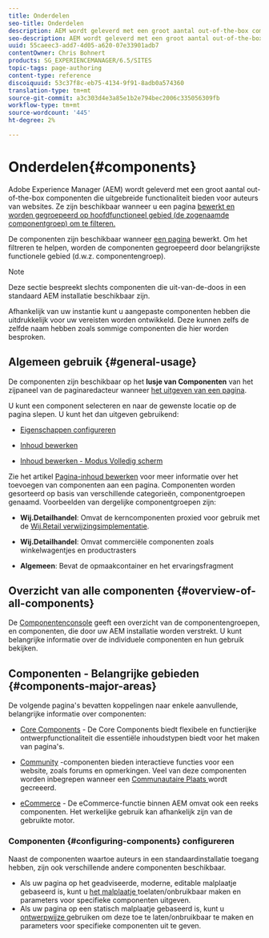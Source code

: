 ```yaml
---
title: Onderdelen
seo-title: Onderdelen
description: AEM wordt geleverd met een groot aantal out-of-the-box componenten die uitgebreide functionaliteit bieden aan auteurs van websites
seo-description: AEM wordt geleverd met een groot aantal out-of-the-box componenten die uitgebreide functionaliteit bieden aan auteurs van websites
uuid: 55caeec3-add7-4d05-a620-07e33901adb7
contentOwner: Chris Bohnert
products: SG_EXPERIENCEMANAGER/6.5/SITES
topic-tags: page-authoring
content-type: reference
discoiquuid: 53c37f8c-eb75-4134-9f91-8adb0a574360
translation-type: tm+mt
source-git-commit: a3c303d4e3a85e1b2e794bec2006c335056309fb
workflow-type: tm+mt
source-wordcount: '445'
ht-degree: 2%

---
```



# Onderdelen{#components}

Adobe Experience Manager (AEM) wordt geleverd met een groot aantal out-of-the-box componenten die uitgebreide functionaliteit bieden voor auteurs van websites. Ze zijn beschikbaar wanneer u een pagina [bewerkt en worden gegroepeerd op hoofdfunctioneel gebied (de zogenaamde componentgroep) om te filteren.](/help/sites-authoring/editing-content.md)

De componenten zijn beschikbaar wanneer [een pagina](/help/sites-authoring/editing-content.md) bewerkt. Om het filtreren te helpen, worden de componenten gegroepeerd door belangrijkste functionele gebied (d.w.z. componentengroep).

>[!NOTE]
>
>Deze sectie bespreekt slechts componenten die uit-van-de-doos in een standaard AEM installatie beschikbaar zijn.
>
>Afhankelijk van uw instantie kunt u aangepaste componenten hebben die uitdrukkelijk voor uw vereisten worden ontwikkeld. Deze kunnen zelfs de zelfde naam hebben zoals sommige componenten die hier worden besproken.

## Algemeen gebruik {#general-usage}

De componenten zijn beschikbaar op het **lusje van Componenten** van het zijpaneel van de paginaredacteur wanneer [het uitgeven van een pagina](/help/sites-authoring/editing-content.md).

U kunt een component selecteren en naar de gewenste locatie op de pagina slepen. U kunt het dan uitgeven gebruikend:

* [Eigenschappen configureren](/help/sites-authoring/editing-page-properties.md)
* [Inhoud bewerken](/help/sites-authoring/editing-content.md)

* [Inhoud bewerken - Modus Volledig scherm](/help/sites-authoring/editing-content.md#edit-content-full-screen-mode)

Zie het artikel [Pagina-inhoud bewerken](/help/sites-authoring/editing-content.md) voor meer informatie over het toevoegen van componenten aan een pagina.
Componenten worden gesorteerd op basis van verschillende categorieën, componentgroepen genaamd. Voorbeelden van dergelijke componentgroepen zijn:

* **Wij.Detailhandel**: Omvat de kerncomponenten proxied voor gebruik met de  [Wij.Retail verwijzingsimplementatie](/help/sites-developing/we-retail.md).

* **Wij.Detailhandel**: Omvat commerciële componenten zoals winkelwagentjes en productrasters

* **Algemeen**: Bevat de opmaakcontainer en het ervaringsfragment

## Overzicht van alle componenten {#overview-of-all-components}

De [Componentenconsole](/help/sites-authoring/default-components-console.md) geeft een overzicht van de componentengroepen, en componenten, die door uw AEM installatie worden verstrekt. U kunt belangrijke informatie over de individuele componenten en hun gebruik bekijken.

## Componenten - Belangrijke gebieden {#components-major-areas}

De volgende pagina&#39;s bevatten koppelingen naar enkele aanvullende, belangrijke informatie over componenten:

* [Core Components](https://docs.adobe.com/content/help/en/experience-manager-core-components/using/introduction.html)  - De Core Components biedt flexibele en functierijke ontwerpfunctionaliteit die essentiële inhoudstypen biedt voor het maken van pagina&#39;s.

* [Community](/help/communities/author-communities.md) -componenten bieden interactieve functies voor een website, zoals forums en opmerkingen. Veel van deze componenten worden inbegrepen wanneer een [Communautaire Plaats ](/help/communities/overview.md) wordt gecreeerd.

* [eCommerce](/help/sites-administering/ecommerce.md)  - De eCommerce-functie binnen AEM omvat ook een reeks componenten. Het werkelijke gebruik kan afhankelijk zijn van de gebruikte motor.

### Componenten {#configuring-components} configureren

Naast de componenten waartoe auteurs in een standaardinstallatie toegang hebben, zijn ook verschillende andere componenten beschikbaar.

* Als uw pagina op het geadviseerde, moderne, editable malplaatje gebaseerd is, kunt u [het malplaatje ](/help/sites-authoring/templates.md) toelaten/onbruikbaar maken en parameters voor specifieke componenten uitgeven.
* Als uw pagina op een statisch malplaatje gebaseerd is, kunt u [ontwerpwijze ](/help/sites-authoring/default-components-designmode.md#enable-disable-components) gebruiken om deze toe te laten/onbruikbaar te maken en parameters voor specifieke componenten uit te geven.

